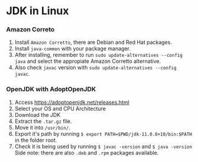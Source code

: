 # JDK in Linux

### Amazon Correto
1. Install `Amazon Corretto`, there are Debian and Red Hat packages.
2. Install `java-common` with your package manager.
3. After installing, remember to run `sudo update-alternatives --config java` and select the appropiate Amazon Corretto alternative.
3. Also check `javac` version with `sudo update-alternatives --config javac`.

### OpenJDK with AdoptOpenJDK
1. Access https://adoptopenjdk.net/releases.html
1. Select your OS and CPU Architecture
1. Download the JDK
1. Extract the `.tar.gz` file.
1. Move it into `/usr/bin/`.
1. Export it's path by running `$ export PATH=$PWD/jdk-11.0.8+10/bin:$PATH` in the folder root.
1. Check it is being used by running `$ javac -version` and `$ java -version`
Side note: there are also `.deb` and `.rpm` packages available.